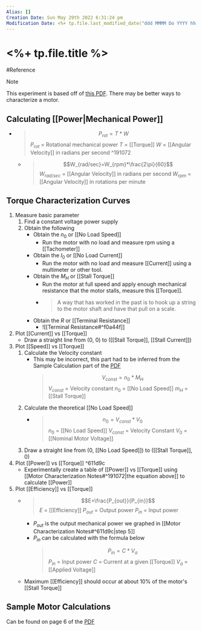 ```yaml
---
Alias: []
Creation Date: Sun May 29th 2022 6:31:24 pm 
Modification Date: <%+ tp.file.last_modified_date("ddd MMMM Do YYYY hh:mm:ss a") %>
---
```

# <%+ tp.file.title %>
#Reference 

> [!Note] 
> This experiment is based off of [this PDF](https://pages.mtu.edu/~wjendres/ProductRealization1Course/DC_Motor_Calculations.pdf). There may be better ways to characterize a motor.

## Calculating [[Power|Mechanical Power]]
- > $$P_{rot}=T*W$$
   > $P_{rot}$ = Rotational mechanical power
   > $T$ = [[Torque]]
   > $W$ = [[Angular Velocity]] in radians per second ^191072
	- > $$W_{rad/sec}=W_{rpm}*\frac{2\pi}{60}$$
	   > $W_{rad/sec}$ = [[Angular Velocity]] in radians per second
	   > $W_{rpm}$ = [[Angular Velocity]] in rotations per minute

## Torque Characterization Curves
1. Measure basic parameter
	1. Find a constant voltage power supply
	2. Obtain the following
		- Obtain the $n_{0}$ or [[No Load Speed]]
			- Run the motor with no load and measure rpm using a [[Tachometer]]
		- Obtain the $I_{0}$ or [[No Load Current]]
			- Run the motor with no load and measure [[Current]] using a multimeter or other tool.
		- Obtain the $M_{H}$  or [[Stall Torque]]
			- Run the motor at full speed and apply enough mechanical resistance that the motor stalls, measure this [[Torque]].
			- > A way that has worked in the past is to hook up a string to the motor shaft and have that pull on a scale.
		- Obtain the $R$ or [[Terminal Resistance]]
			- ![[Terminal Resistance#^f0a44f]]
2. Plot [[Current]] vs [[Torque]]
	- Draw a straight line from (0, 0) to ([[Stall Torque]], [[Stall Current]])
3. Plot [[Speed]] vs [[Torque]]
	1. Calculate the Velocity constant
		- This may be incorrect, this part had to be inferred from the Sample Calculation part of the [PDF](https://pages.mtu.edu/~wjendres/ProductRealization1Course/DC_Motor_Calculations.pdf)
		  > $$V_{const}=n_{0}*M_{H}$$
		  > $V_{const}$ = Velocity constant
		  > $n_{0}$ = [[No Load Speed]]
		  > $m_{H}$ = [[Stall Torque]]
	2. Calculate the theoretical [[No Load Speed]]
		- > $$n_{0}=V_{const}*V_{0}$$
		  > $n_{0}$ = [[No Load Speed]]
		  > $V_{const}$ = Velocity Constant
		  > $V_{0}$ = [[Nominal Motor Voltage]]
	3. Draw a straight line from (0, [[No Load Speed]]) to ([[Stall Torque]], 0)
4. Plot [[Power]] vs [[Torque]] ^611d9c
	- Experimentally create a table of [[Power]] vs [[Torque]] using [[Motor Characterization Notes#^191072|the equation above]] to calculate [[Power]]
5. Plot [[Efficiency]] vs [[Torque]]
	- > $$E=\frac{P_{out}}{P_{in}}$$
	  > $E$ = [[Efficiency]]
	  > $P_{out}$ = Output power
	  > $P_{in}$ = Input power
		- $P_{out}$ is the output mechanical power we graphed in [[Motor Characterization Notes#^611d9c|step 5]]
		- $P_{in}$ can be calculated with the formula below
		  > $$P_{in}=C*V_{a}$$
		  > $P_{in}$ = Input power
		  > $C$ = Current at a given [[Torque]]
		  > $V_{a}$ = [[Applied Voltage]]
	- Maximum [[Efficiency]] should occur at about 10% of the motor's [[Stall Torque]]

## Sample Motor Calculations
Can be found on page 6 of the [PDF](https://pages.mtu.edu/~wjendres/ProductRealization1Course/DC_Motor_Calculations.pdf)